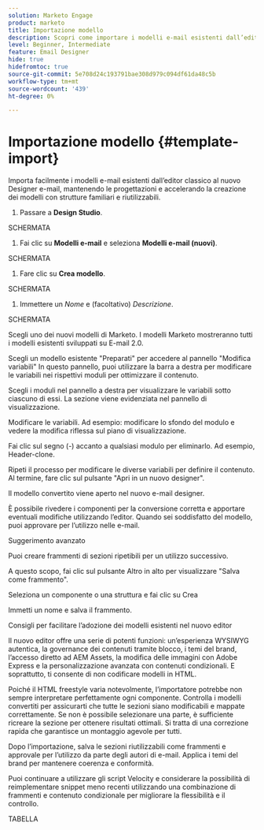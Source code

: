```yaml
---
solution: Marketo Engage
product: marketo
title: Importazione modello
description: Scopri come importare i modelli e-mail esistenti dall’editor classico nel nuovo E-mail Designer.
level: Beginner, Intermediate
feature: Email Designer
hide: true
hidefromtoc: true
source-git-commit: 5e708d24c193791bae308d979c094df61da48c5b
workflow-type: tm+mt
source-wordcount: '439'
ht-degree: 0%

---
```


# Importazione modello {#template-import}

Importa facilmente i modelli e-mail esistenti dall’editor classico al nuovo Designer e-mail, mantenendo le progettazioni e accelerando la creazione dei modelli con strutture familiari e riutilizzabili.

1. Passare a **Design Studio**.

SCHERMATA

1. Fai clic su **Modelli e-mail** e seleziona **Modelli e-mail (nuovi)**.

SCHERMATA

1. Fare clic su **Crea modello**.

SCHERMATA

1. Immettere un _Nome_ e (facoltativo) _Descrizione_.

SCHERMATA

Scegli uno dei nuovi modelli di Marketo. I modelli Marketo mostreranno tutti i modelli esistenti sviluppati su E-mail 2.0.



Scegli un modello esistente &quot;Preparati&quot; per accedere al pannello &quot;Modifica variabili&quot;
In questo pannello, puoi utilizzare la barra a destra per modificare le variabili nei rispettivi moduli per ottimizzare il contenuto.



Scegli i moduli nel pannello a destra per visualizzare le variabili sotto ciascuno di essi.  La sezione viene evidenziata nel pannello di visualizzazione.



Modificare le variabili. Ad esempio: modificare lo sfondo del modulo e vedere la modifica riflessa sul piano di visualizzazione.



Fai clic sul segno (-) accanto a qualsiasi modulo per eliminarlo. Ad esempio, Header-clone.



Ripeti il processo per modificare le diverse variabili per definire il contenuto. Al termine, fare clic sul pulsante &quot;Apri in un nuovo designer&quot;.



Il modello convertito viene aperto nel nuovo e-mail designer.



È possibile rivedere i componenti per la conversione corretta e apportare eventuali modifiche utilizzando l’editor. Quando sei soddisfatto del modello, puoi approvare per l’utilizzo nelle e-mail.

Suggerimento avanzato

Puoi creare frammenti di sezioni ripetibili per un utilizzo successivo.

A questo scopo, fai clic sul pulsante Altro in alto per visualizzare &quot;Salva come frammento&quot;.

Seleziona un componente o una struttura e fai clic su Crea



Immetti un nome e salva il frammento.



Consigli per facilitare l’adozione dei modelli esistenti nel nuovo editor



Il nuovo editor offre una serie di potenti funzioni: un’esperienza WYSIWYG autentica, la governance dei contenuti tramite blocco, i temi del brand, l’accesso diretto ad AEM Assets, la modifica delle immagini con Adobe Express e la personalizzazione avanzata con contenuti condizionali. E soprattutto, ti consente di non codificare modelli in HTML.

Poiché il HTML freestyle varia notevolmente, l’importatore potrebbe non sempre interpretare perfettamente ogni componente. Controlla i modelli convertiti per assicurarti che tutte le sezioni siano modificabili e mappate correttamente. Se non è possibile selezionare una parte, è sufficiente ricreare la sezione per ottenere risultati ottimali. Si tratta di una correzione rapida che garantisce un montaggio agevole per tutti.

Dopo l’importazione, salva le sezioni riutilizzabili come frammenti e approvale per l’utilizzo da parte degli autori di e-mail. Applica i temi del brand per mantenere coerenza e conformità.

Puoi continuare a utilizzare gli script Velocity e considerare la possibilità di reimplementare snippet meno recenti utilizzando una combinazione di frammenti e contenuto condizionale per migliorare la flessibilità e il controllo.

TABELLA
